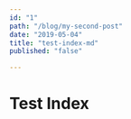 ```yaml
---
id: "1"
path: "/blog/my-second-post"
date: "2019-05-04"
title: "test-index-md"
published: "false"

---
```


# Test Index

